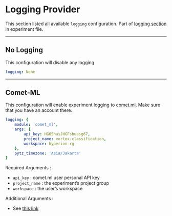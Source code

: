 # Logging Provider

This section listed all available `logging` configuration. Part of [logging section](../user-guides/experiment_file_config.md#logging) in experiment file.


---

## No Logging

This configuration will disable any logging

```yaml
logging: None
```

---

## Comet-ML

This configuration will enable experiment logging to [comet.ml](https://www.comet.ml/). Make sure that you have an account there.

```yaml
logging: {
    module: 'comet_ml',
    args: {
        api_key: HG65hasJHGFshuasg67,
        project_name: vortex-classification,
        workspace: hyperion-rg
    },
    pytz_timezone: 'Asia/Jakarta'
}
```

Required Arguments :

- `api_key` : comet.ml user personal API key
- `project_name` : the experiment’s project group
- `workspace` : the user’s workspace

Additional Arguments :

- See [this link](https://www.comet.ml/docs/python-sdk/Experiment/#experiment__init__)


